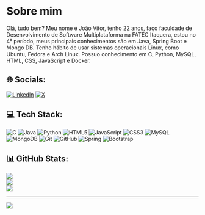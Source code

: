 # Sobre mim
Olá, tudo bem? Meu nome é João Vitor, tenho 22 anos, faço faculdade de Desenvolvimento de Software Multiplataforma na FATEC Itaquera, estou no 4° período, meus principais conhecimentos são em Java, Spring Boot e Mongo DB. Tenho hábito de usar sistemas operacionais Linux, como Ubuntu, Fedora e Arch Linux. Possuo conhecimento em C, Python, MySQL, HTML, CSS, JavaScript e Docker.

## 🌐 Socials:
[![LinkedIn](https://img.shields.io/badge/LinkedIn-%230077B5.svg?logo=linkedin&logoColor=white)](https://linkedin.com/in/https://www.linkedin.com/in/vitormneris/) [![X](https://img.shields.io/badge/X-black.svg?logo=X&logoColor=white)](https://x.com/https://x.com/VtorMoreira15) 

## 💻 Tech Stack:
![C](https://img.shields.io/badge/c-%2300599C.svg?style=for-the-badge&logo=c&logoColor=white) ![Java](https://img.shields.io/badge/java-%23ED8B00.svg?style=for-the-badge&logo=openjdk&logoColor=white) ![Python](https://img.shields.io/badge/python-3670A0?style=for-the-badge&logo=python&logoColor=ffdd54) ![HTML5](https://img.shields.io/badge/html5-%23E34F26.svg?style=for-the-badge&logo=html5&logoColor=white) ![JavaScript](https://img.shields.io/badge/javascript-%23323330.svg?style=for-the-badge&logo=javascript&logoColor=%23F7DF1E) ![CSS3](https://img.shields.io/badge/css3-%231572B6.svg?style=for-the-badge&logo=css3&logoColor=white) ![MySQL](https://img.shields.io/badge/mysql-4479A1.svg?style=for-the-badge&logo=mysql&logoColor=white) ![MongoDB](https://img.shields.io/badge/MongoDB-%234ea94b.svg?style=for-the-badge&logo=mongodb&logoColor=white) ![Git](https://img.shields.io/badge/git-%23F05033.svg?style=for-the-badge&logo=git&logoColor=white) ![GitHub](https://img.shields.io/badge/github-%23121011.svg?style=for-the-badge&logo=github&logoColor=white) ![Spring](https://img.shields.io/badge/spring-%236DB33F.svg?style=for-the-badge&logo=spring&logoColor=white) ![Bootstrap](https://img.shields.io/badge/bootstrap-%238511FA.svg?style=for-the-badge&logo=bootstrap&logoColor=white)
## 📊 GitHub Stats:
![](https://github-readme-stats.vercel.app/api?username=vitormneris&theme=dark&hide_border=false&include_all_commits=false&count_private=false)<br/>
![](https://github-readme-streak-stats.herokuapp.com/?user=vitormneris&theme=dark&hide_border=false)<br/>
![](https://github-readme-stats.vercel.app/api/top-langs/?username=vitormneris&theme=dark&hide_border=false&include_all_commits=false&count_private=false&layout=compact)

---
[![](https://visitcount.itsvg.in/api?id=vitormneris&icon=0&color=0)](https://visitcount.itsvg.in)

<!-- Proudly created with GPRM ( https://gprm.itsvg.in ) -->
